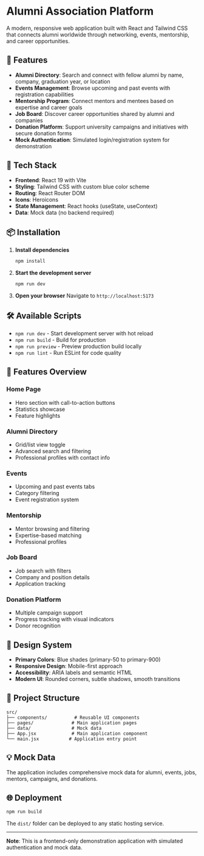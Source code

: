 # Alumni Association Platform

A modern, responsive web application built with React and Tailwind CSS that connects alumni worldwide through networking, events, mentorship, and career opportunities.

## 🌟 Features

- **Alumni Directory**: Search and connect with fellow alumni by name, company, graduation year, or location
- **Events Management**: Browse upcoming and past events with registration capabilities
- **Mentorship Program**: Connect mentors and mentees based on expertise and career goals
- **Job Board**: Discover career opportunities shared by alumni and companies
- **Donation Platform**: Support university campaigns and initiatives with secure donation forms
- **Mock Authentication**: Simulated login/registration system for demonstration

## 🚀 Tech Stack

- **Frontend**: React 19 with Vite
- **Styling**: Tailwind CSS with custom blue color scheme
- **Routing**: React Router DOM
- **Icons**: Heroicons
- **State Management**: React hooks (useState, useContext)
- **Data**: Mock data (no backend required)

## 📦 Installation

1. **Install dependencies**
   ```bash
   npm install
   ```

2. **Start the development server**
   ```bash
   npm run dev
   ```

3. **Open your browser**
   Navigate to `http://localhost:5173`

## 🛠️ Available Scripts

- `npm run dev` - Start development server with hot reload
- `npm run build` - Build for production
- `npm run preview` - Preview production build locally
- `npm run lint` - Run ESLint for code quality

## 📱 Features Overview

### Home Page
- Hero section with call-to-action buttons
- Statistics showcase
- Feature highlights

### Alumni Directory
- Grid/list view toggle
- Advanced search and filtering
- Professional profiles with contact info

### Events
- Upcoming and past events tabs
- Category filtering
- Event registration system

### Mentorship
- Mentor browsing and filtering
- Expertise-based matching
- Professional profiles

### Job Board
- Job search with filters
- Company and position details
- Application tracking

### Donation Platform
- Multiple campaign support
- Progress tracking with visual indicators
- Donor recognition

## 🎨 Design System

- **Primary Colors**: Blue shades (primary-50 to primary-900)
- **Responsive Design**: Mobile-first approach
- **Accessibility**: ARIA labels and semantic HTML
- **Modern UI**: Rounded corners, subtle shadows, smooth transitions

## 📂 Project Structure

```
src/
├── components/          # Reusable UI components
├── pages/              # Main application pages
├── data/               # Mock data
├── App.jsx             # Main application component
└── main.jsx           # Application entry point
```

## 💡 Mock Data

The application includes comprehensive mock data for alumni, events, jobs, mentors, campaigns, and donations.

## 🌐 Deployment

```bash
npm run build
```

The `dist/` folder can be deployed to any static hosting service.

---

**Note**: This is a frontend-only demonstration application with simulated authentication and mock data.
